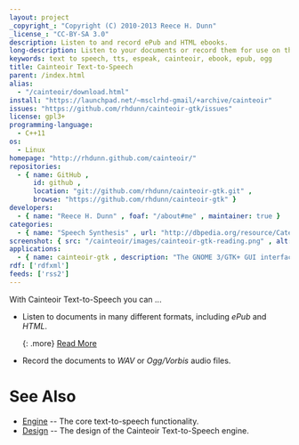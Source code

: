 ```yaml
---
layout: project
_copyright_: "Copyright (C) 2010-2013 Reece H. Dunn"
_license_: "CC-BY-SA 3.0"
description: Listen to and record ePub and HTML ebooks.
long-description: Listen to your documents or record them for use on the move using any of the eSpeak text-to-speech voices with the Cainteoir Text-to-Speech Open Source software using a Gnome-based graphical interface on Linux and other POSIX systems.
keywords: text to speech, tts, espeak, cainteoir, ebook, epub, ogg
title: Cainteoir Text-to-Speech
parent: /index.html
alias:
  - "/cainteoir/download.html"
install: "https://launchpad.net/~msclrhd-gmail/+archive/cainteoir"
issues: "https://github.com/rhdunn/cainteoir-gtk/issues"
license: gpl3+
programming-language:
  - C++11
os:
  - Linux
homepage: "http://rhdunn.github.com/cainteoir/"
repositories:
  - { name: GitHub ,
      id: github ,
      location: "git://github.com/rhdunn/cainteoir-gtk.git" ,
      browse: "https://github.com/rhdunn/cainteoir-gtk" }
developers:
  - { name: "Reece H. Dunn" , foaf: "/about#me" , maintainer: true }
categories:
  - { name: "Speech Synthesis" , url: "http://dbpedia.org/resource/Category:Speech_synthesis" }
screenshot: { src: "/cainteoir/images/cainteoir-gtk-reading.png" , alt: "The Gnome/GTK interface to Cainteoir Text-to-Speech reading The Raven by Edgar Allen Poe." }
applications:
  - { name: cainteoir-gtk , description: "The GNOME 3/GTK+ GUI interface to Cainteoir Text-to-Speech." }
rdf: ['rdfxml']
feeds: ['rss2']
---
```


With Cainteoir Text-to-Speech you can ...

*  Listen to documents in many different formats, including _ePub_ and _HTML_.

   {: .more} [Read More](formats/document)

*  Record the documents to _WAV_ or _Ogg/Vorbis_ audio files.

# See Also

*  [Engine](engine)  -- The core text-to-speech functionality.
*  [Design](design)  -- The design of the Cainteoir Text-to-Speech engine.
